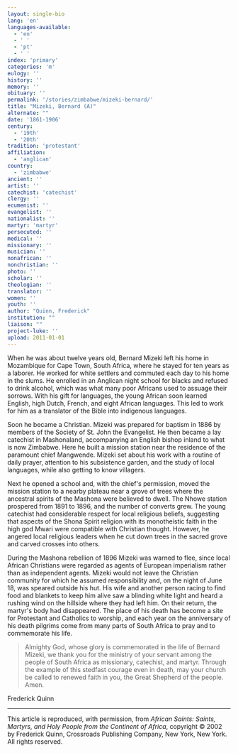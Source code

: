 ```yaml
---
layout: single-bio
lang: 'en'
languages-available:
  - 'en'
  - ' '
  - 'pt'
  - ' '
index: 'primary'
categories: 'm'
eulogy: ''
history: ''
memory: ''
obituary: ''
permalink: '/stories/zimbabwe/mizeki-bernard/'
title: "Mizeki, Bernard (A)"
alternate: ""
date: '1861-1906'
century:
  - '19th'
  - '20th'
tradition: 'protestant'
affiliation:
  - 'anglican'
country:
  - 'zimbabwe'
ancient: ''
artist: ''
catechist: 'catechist'
clergy: ''
ecumenist: ''
evangelist: ''
nationalist: ''
martyr: 'martyr'
persecuted: ''
medical: ''
missionary: ''
musician: ''
nonafrican: ''
nonchristian: ''
photo: ''
scholar: ''
theologian: ''
translator: ''
women: ''
youth: ''
author: "Quinn, Frederick"
institution: ""
liaison: ""
project-luke: ''
upload: 2011-01-01
---
```




When he was about twelve years old, Bernard Mizeki left his home in Mozambique for Cape Town, South Africa, where he stayed for ten years as a laborer. He worked for white settlers and commuted each day to his home in the slums. He enrolled in an Anglican night school for blacks and refused to drink alcohol, which was what many poor Africans used to assuage their sorrows. With his gift for languages, the young African soon learned English, high Dutch, French, and eight African languages. This led to work for him as a translator of the Bible into indigenous languages.

Soon he became a Christian. Mizeki was prepared for baptism in 1886 by members of the Society of St. John the Evangelist. He then became a lay catechist in Mashonaland, accompanying an English bishop inland to what is now Zimbabwe. Here he built a mission station near the residence of the paramount chief Mangwende. Mizeki set about his work with a routine of daily prayer, attention to his subsistence garden, and the study of local languages, while also getting to know villagers.

Next he opened a school and, with the chief's permission, moved the mission station to a nearby plateau near a grove of trees where the ancestral spirits of the Mashona were believed to dwell. The Nhowe station prospered from 1891 to 1896, and the number of converts grew. The young catechist had considerable respect for local religious beliefs, suggesting that aspects of the Shona Spirit religion with its monotheistic faith in the high god Mwari were compatible with Christian thought. However, he angered local religious leaders when he cut down trees in the sacred grove and carved crosses into others.

During the Mashona rebellion of 1896 Mizeki was warned to flee, since local African Christians were regarded as agents of European imperialism rather than as independent agents. Mizeki would not leave the Christian community for which he assumed responsibility and, on the night of June 18, was speared outside his hut. His wife and another person racing to find food and blankets to keep him alive saw a blinding white light and heard a rushing wind on the hillside where they had left him. On their return, the martyr's body had disappeared. The place of his death has become a site for Protestant and Catholics to worship, and each year on the anniversary of his death pilgrims come from many parts of South Africa to pray and to commemorate his life.

> Almighty God, whose glory is commemorated in the life of Bernard Mizeki, we thank you for the ministry of your servant among the people of South Africa as missionary, catechist, and martyr. Through the example of this stedfast courage even in death, may your church be called to renewed faith in you, the Great Shepherd of the people. Amen.

Frederick Quinn

---

This article is reproduced, with permission, from *African Saints: Saints, Martyrs, and Holy People from the Continent of Africa*, copyright &copy; 2002 by Frederick Quinn, Crossroads Publishing Company, New York, New York.  All rights reserved.
